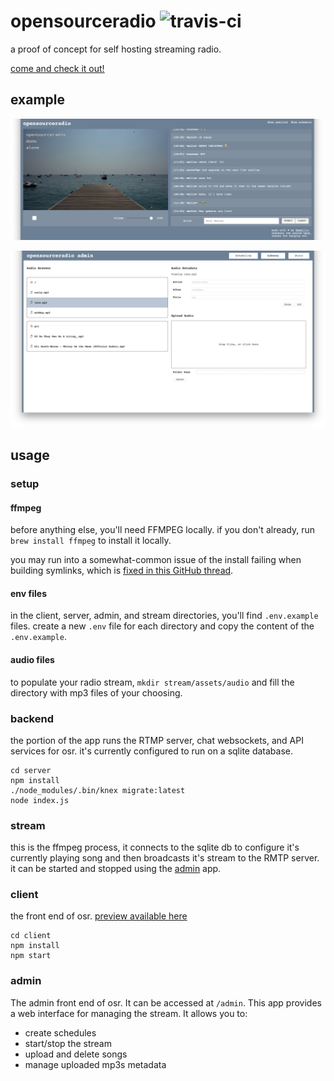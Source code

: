 # opensourceradio ![travis-ci](https://api.travis-ci.org/dmamills/opensourceradio.svg?branch=master)

a proof of concept for self hosting streaming radio.

[come and check it out!](http://radio.yomills.com)

## example

![example stream](example.png)

![admin library](admin-library.png)

## usage

### setup

#### ffmpeg

before anything else, you'll need FFMPEG locally. if you don't already, run `brew install ffmpeg` to install it locally.

you may run into a somewhat-common issue of the install failing when building symlinks, which is [fixed in this GitHub thread](https://github.com/Homebrew/homebrew-core/issues/30652#issuecomment-410645836).

#### env files

in the client, server, admin, and stream directories, you'll find `.env.example` files. create a new `.env` file for each directory and copy the content of the `.env.example`.

#### audio files

to populate your radio stream, `mkdir stream/assets/audio` and fill the directory with mp3 files of your choosing.

### backend

the portion of the app runs the RTMP server, chat websockets, and API services for osr. it's currently configured to run on a sqlite database.

```
cd server
npm install
./node_modules/.bin/knex migrate:latest
node index.js
```

### stream

this is the ffmpeg process, it connects to the sqlite db to configure it's currently playing song and then broadcasts it's stream to the RMTP server. it can be started and stopped using the [admin](#admin) app.

### client

the front end of osr. [preview available here](http://radio.yomills.com)

```
cd client
npm install
npm start
```

### admin

The admin front end of osr. It can be accessed at `/admin`. This app provides a web interface for managing the stream. It allows you to:

- create schedules
- start/stop the stream
- upload and delete songs
- manage uploaded mp3s metadata
